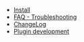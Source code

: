   * [Install](https://chrome.google.com/webstore/detail/nonjdcjchghhkdoolnlbekcfllmednbl)
  * [FAQ - Troubleshooting](http://hoverzoom.net/faq/)
  * [ChangeLog](ChangeLog.md)
  * [Plugin development](PluginDevelopment.md)